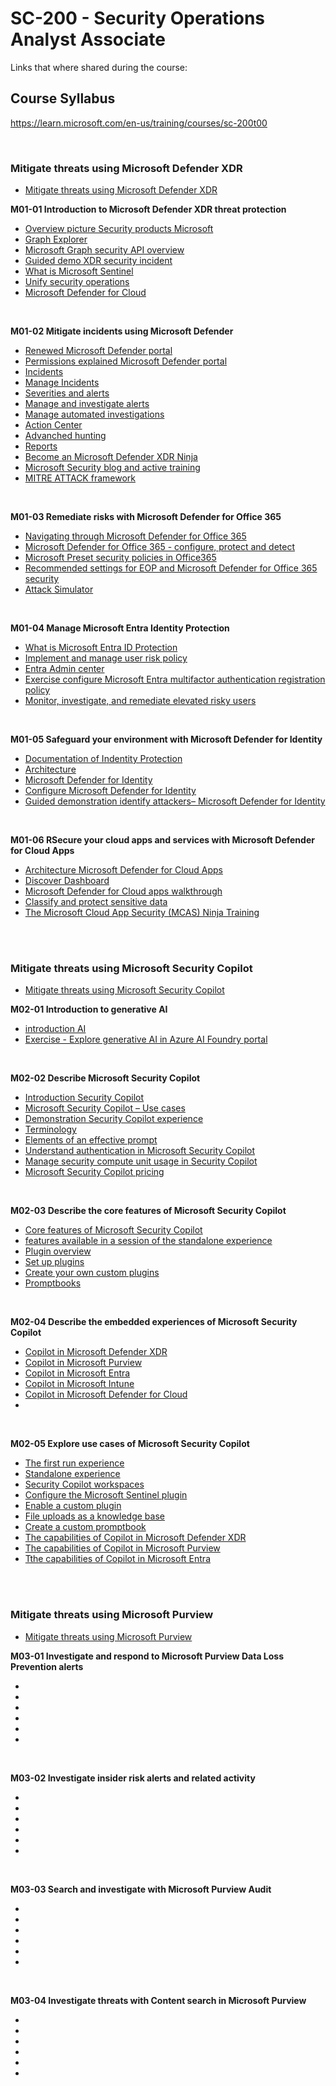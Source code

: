 
# SC-200 - Security Operations Analyst Associate
Links that where shared during the course:

## Course Syllabus
https://learn.microsoft.com/en-us/training/courses/sc-200t00

<br>

### Mitigate threats using Microsoft Defender XDR
- [Mitigate threats using Microsoft Defender XDR](https://learn.microsoft.com/en-us/training/paths/sc-200-mitigate-threats-using-microsoft-365-defender/)

<B>M01-01 Introduction to Microsoft Defender XDR threat protection</B>
- [Overview picture Security products Microsoft](https://learn.microsoft.com/en-us/training/modules/introduction-microsoft-365-threat-protection/1-introduction?source=learn)
- [Graph Explorer](https://developer.microsoft.com/en-us/graph/graph-explorer)
- [Microsoft Graph security API overview](https://learn.microsoft.com/en-us/graph/security-concept-overview)
- [Guided demo XDR security incident](https://mslearn.cloudguides.com/en-us/guides/Detect%20and%20respond%20to%20modern%20attacks%20with%20unified%20SIEM%20and%20XDR%20capabilities)
- [What is Microsoft Sentinel](https://learn.microsoft.com/en-us/azure/sentinel/overview?tabs=defender-portal)
- [Unify security operations](https://www.microsoft.com/en-us/security/business/threat-protection)
- [Microsoft Defender for Cloud](https://azure.microsoft.com/en-us/products/defender-for-cloud/)

<br>

<B>M01-02 Mitigate incidents using Microsoft Defender</B>
- [Renewed Microsoft Defender portal](https://security.microsoft.com/)
- [Permissions explained Microsoft Defender portal](https://learn.microsoft.com/en-gb/training/modules/mitigate-incidents-microsoft-365-defender/2-use-microsoft-security-center-portal)
- [Incidents](https://learn.microsoft.com/en-gb/training/modules/mitigate-incidents-microsoft-365-defender/3-manage-incidents)
- [Manage Incidents](https://learn.microsoft.com/en-us/defender-xdr/incidents-overview?view=o365-worldwide)
- [Severities and alerts](https://learn.microsoft.com/en-gb/training/modules/mitigate-incidents-microsoft-365-defender/5-manage-investigate-alerts)
- [Manage and investigate alerts](aka.ms/investigate-alerts)
- [Manage automated investigations](aka.ms/MTPDocsSH)
- [Action Center](https://learn.microsoft.com/en-gb/training/modules/mitigate-incidents-microsoft-365-defender/7-use-action-center)
- [Advanched hunting](https://learn.microsoft.com/en-gb/training/modules/mitigate-incidents-microsoft-365-defender/8-explore-advanced-hunting)
- [Reports](https://learn.microsoft.com/en-gb/training/modules/mitigate-incidents-microsoft-365-defender/12-analyze-reports)
- [Become an Microsoft Defender XDR Ninja](https://techcommunity.microsoft.com/blog/microsoftthreatprotectionblog/become-a-microsoft-defender-xdr-ninja/1789376)
- [Microsoft Security blog and active training](https://techcommunity.microsoft.com/blog/microsoft-security-blog/join-our-microsoft-security-community/927888)
- [MITRE ATTACK framework](https://attack.mitre.org/)

<br>

<B>M01-03 Remediate risks with Microsoft Defender for Office 365</B>
- [Navigating through Microsoft Defender for Office 365](https://aka.ms/MSDO-IG)
- [Microsoft Defender for Office 365 - configure, protect and detect](https://learn.microsoft.com/en-us/training/modules/m365-threat-remediate/configure-protect-detect)
- [Microsoft Preset security policies in Office365](https://learn.microsoft.com/en-us/defender-office-365/preset-security-policies)
- [Recommended settings for EOP and Microsoft Defender for Office 365 security](https://learn.microsoft.com/en-us/defender-office-365/recommended-settings-for-eop-and-office365)
- [Attack Simulator](https://learn.microsoft.com/en-us/defender-office-365/attack-simulation-training-get-started)

<br>

<B>M01-04 Manage Microsoft Entra Identity Protection</B>
- [What is Microsoft Entra ID Protection](https://learn.microsoft.com/en-us/entra/id-protection/overview-identity-protection)
- [Implement and manage user risk policy](https://learn.microsoft.com/en-us/entra/id-protection/concept-identity-protection-policies)
- [Entra Admin center](https://entra.microsoft.com/#home)
- [Exercise configure Microsoft Entra multifactor authentication registration policy](https://learn.microsoft.com/en-gb/training/modules/manage-azure-active-directory-identity-protection/5-exercise-configure-multi-factor-authentication-registration-policy)
- [Monitor, investigate, and remediate elevated risky users](https://learn.microsoft.com/en-gb/training/modules/manage-azure-active-directory-identity-protection/6-monitor-investigate-remediate-elevated-risky-users)

<br>

<B>M01-05 Safeguard your environment with Microsoft Defender for Identity</B>
- [Documentation of Indentity Protection](https://learn.microsoft.com/en-us/defender-for-identity/)
- [Architecture](https://learn.microsoft.com/en-us/defender-for-identity/architecture)
- [Microsoft Defender for Identity](https://mslearn.cloudguides.com/guides/Investigate%20and%20respond%20to%20attacks%20with%20Microsoft%20Defender%20for%20Identity)
- [Configure Microsoft Defender for Identity](https://learn.microsoft.com/en-us/training/modules/m365-threat-safeguard/configure-sensors)
- [Guided demonstration identify attackers– Microsoft Defender for Identity](https://aka.ms/MSDefenderforIdentity-IG)

<br>

<B>M01-06 RSecure your cloud apps and services with Microsoft Defender for Cloud Apps</B>
- [Architecture Microsoft Defender for Cloud Apps](https://learn.microsoft.com/en-us/defender-cloud-apps/what-is-defender-for-cloud-apps#architecture)
- [Discover Dashboard](https://learn.microsoft.com/en-us/defender-cloud-apps/discovered-apps)
- [Microsoft Defender for Cloud apps walkthrough](https://aka.ms/DefenderForCloudApps)
- [Classify and protect sensitive data](https://learn.microsoft.com/en-us/training/modules/microsoft-cloud-app-security/classify-protect-sensitive-information)
- [The Microsoft Cloud App Security (MCAS) Ninja Training](https://techcommunity.microsoft.com/blog/microsoft-security-blog/the-microsoft-cloud-app-security-mcas-ninja-training-march-2021-update/1877343)

<br>
<br>

### Mitigate threats using Microsoft Security Copilot
- [Mitigate threats using Microsoft Security Copilot](https://learn.microsoft.com/en-us/training/paths/sc-200-mitigate-threats-using-microsoft-copilot-for-security/)

<B>M02-01 Introduction to generative AI</B>
- [introduction AI](https://learn.microsoft.com/training/modules/get-started-ai-fundamentals/1-introduction)
- [Exercise - Explore generative AI in Azure AI Foundry portal](https://learn.microsoft.com/en-us/training/modules/fundamentals-generative-ai/7-exercise)

<br>

<B>M02-02 Describe Microsoft Security Copilot</B>
- [Introduction Security Copilot](https://learn.microsoft.com/en-us/training/modules/security-copilot-getting-started/)
- [Microsoft Security Copilot – Use cases](https://learn.microsoft.com/en-us/training/modules/security-copilot-getting-started/2-describe-security-copilot)
- [Demonstration Security Copilot experience](https://learn.microsoft.com/en-us/copilot/security/experiences-security-copilot)
- [Terminology](https://learn.microsoft.com/training/modules/security-copilot-getting-started/3-describe-terminology)
- [Elements of an effective prompt](https://learn.microsoft.com/en-us/training/modules/security-copilot-getting-started/5-create-effective-prompts)
- [Understand authentication in Microsoft Security Copilot](https://learn.microsoft.com/en-us/copilot/security/authentication)
- [Manage security compute unit usage in Security Copilot](https://learn.microsoft.com/en-us/copilot/security/manage-usage)
- [Microsoft Security Copilot pricing](https://azure.microsoft.com/en-gb/pricing/details/microsoft-security-copilot/)

<br>

<B>M02-03 Describe the core features of Microsoft Security Copilot</B>
- [Core features of Microsoft Security Copilot](https://learn.microsoft.com/en-us/training/modules/security-copilot-describe-core-features/)
- [features available in a session of the standalone experience](https://learn.microsoft.com/training/modules/security-copilot-describe-core-features/2-describe-standalone-experience)
- [Plugin overview](https://learn.microsoft.com/en-us/copilot/security/plugin-overview)
- [Set up plugins](https://learn.microsoft.com/en-us/copilot/security/use-plugins)
- [Create your own custom plugins](http://aka.ms/custom-plugins)
- [Promptbooks](https://learn.microsoft.com/en-us/copilot/security/using-promptbooks)

<br>

<B>M02-04 Describe the embedded experiences of Microsoft Security Copilot</B>
- [Copilot in Microsoft Defender XDR](https://learn.microsoft.com/en-us/training/modules/security-copilot-embedded-experiences/2-copilot-for-defender
)
- [Copilot in Microsoft Purview](https://learn.microsoft.com/en-us/training/modules/security-copilot-embedded-experiences/3-copilot-for-purview)
- [Copilot in Microsoft Entra](https://learn.microsoft.com/en-us/training/modules/security-copilot-embedded-experiences/4-copilot-for-entra)
- [Copilot in Microsoft Intune](https://learn.microsoft.com/en-us/training/modules/security-copilot-embedded-experiences/5-copilot-for-intune)
- [Copilot in Microsoft Defender for Cloud](https://learn.microsoft.com/en-us/training/modules/security-copilot-embedded-experiences/5a-copilot-for-defender-cloud)
- []()

<br>

<B>M02-05 Explore use cases of Microsoft Security Copilot</B>
- [The first run experience](https://learn.microsoft.com/en-us/training/modules/security-copilot-exercises/2-first-run-experience)
- [Standalone experience](https://learn.microsoft.com/en-us/training/modules/security-copilot-exercises/3-explore-standalone-experience)
- [Security Copilot workspaces](https://learn.microsoft.com/en-us/training/modules/security-copilot-exercises/3a-explore-workspaces)
- [Configure the Microsoft Sentinel plugin](https://learn.microsoft.com/en-us/training/modules/security-copilot-exercises/4-configure-plugin)
- [Enable a custom plugin](https://learn.microsoft.com/en-us/training/modules/security-copilot-exercises/5-enable-custom-plugin)
- [File uploads as a knowledge base](https://learn.microsoft.com/en-us/training/modules/security-copilot-exercises/6-explore-knowledge-base-file-upload)
- [Create a custom promptbook](https://learn.microsoft.com/en-us/training/modules/security-copilot-exercises/7-create-custom-promptbook)
- [The capabilities of Copilot in Microsoft Defender XDR](https://learn.microsoft.com/en-us/training/modules/security-copilot-exercises/8-explore-embedded-defender-xdr)
- [The capabilities of Copilot in Microsoft Purview](https://learn.microsoft.com/en-us/training/modules/security-copilot-exercises/9-explore-embedded-purview)
- [Tthe capabilities of Copilot in Microsoft Entra](https://learn.microsoft.com/en-us/training/modules/security-copilot-exercises/9a-explore-embedded-entra)

<br>
<br>

### Mitigate threats using Microsoft Purview
- [Mitigate threats using Microsoft Purview](https://learn.microsoft.com/en-us/training/paths/sc-200-mitigate-threats-using-microsoft-purview/)

<B>M03-01 Investigate and respond to Microsoft Purview Data Loss Prevention alerts</B>
- []()
- []()
- []()
- []()
- []()
- []()

<br>

<B>M03-02 Investigate insider risk alerts and related activity</B>
- []()
- []()
- []()
- []()
- []()
- []()

<br>

<B>M03-03 Search and investigate with Microsoft Purview Audit</B>
- []()
- []()
- []()
- []()
- []()
- []()

<br>

<B>M03-04 Investigate threats with Content search in Microsoft Purview</B>
- []()
- []()
- []()
- []()
- []()
- []()

